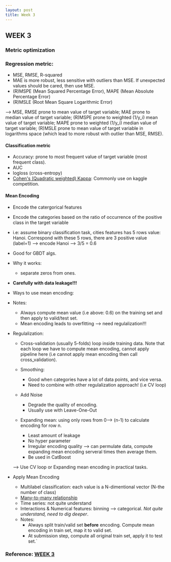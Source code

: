 ```yaml
---
layout: post
title: Week 3
---
```


## WEEK 3

### Metric optimization

### Regression metric:
  - MSE, RMSE, R-squared
  [](/how-to-win-data-science-competition-learn-from-top-kaggler/images/R_square_metric.png)
  - MAE is more robust, less sensitive with outliers than MSE. If unexpected values should be cared, then use MSE.
  - (R)MSPE (Mean Squared Percentage Error), MAPE (Mean Absolute Percentage Error)
  [](/how-to-win-data-science-competition-learn-from-top-kaggler/images/mspe_mape.png)
  - (R)MSLE (Root Mean Square Logarithmic Error)
  [](/how-to-win-data-science-competition-learn-from-top-kaggler/images/rmsle_metric.png)

--> MSE, RMSE prone to mean value of target variable; MAE prone to median value of target variable; (R)MSPE prone to weighted (1/y_i) mean value of target variable; MAPE prone to weighted (1/y_i) median value of target variable; (R)MSLE prone to mean value of target variable in logarithms space (which lead to more robust with outlier than MSE, RMSE).

#### Classification metric
  - Accuracy: prone to most frequent value of target variable (most frequent class).
  - AUC
  - logloss (cross-entropy)
  - [Cohen's (Quadratic weighted) Kappa](https://www.coursera.org/learn/competitive-data-science/lecture/EhJzY/classification-metrics-review): Commonly use on kaggle competition.
    
  
#### Mean Encoding
- Encode the catergorical features
- Encode the categories based on the ratio of occurrence of the positive class in the target variable
- i.e: assume binary classification task, cities features has 5 rows value: Hanoi. Correspond with these 5 rows, there are 3 positive value (label=1) --> encode Hanoi --> 3/5 = 0.6

- Good for GBDT algs.
- Why it works: 
  - separate zeros from ones.
- **Carefully with data leakage!!!**
- Ways to use mean encoding: [](/how-to-win-data-science-competition-learn-from-top-kaggler/images/mean_encoding.png)
- Notes: 
  - Always compute mean value (i.e above: 0.6) on the training set and then apply to valid/test set.
  - Mean encoding leads to overfitting --> need regulalization!!!
- Regulalization:
  - Cross-validation (usually 5-folds) loop inside training data. Note that each loop we have to compute mean encoding, cannot apply pipeline here (i.e cannot apply mean encoding then call cross_validation).
  - Smoothing: 
    - Good when categories have a lot of data points, and vice versa.
    - Need to combine with other regulalization approach! (i.e CV loop)
    [](/how-to-win-data-science-competition-learn-from-top-kaggler/images/smoothing_regulalization.png)
    
  - Add Noise
    - Degrade the quality of encoding.
    - Usually use with Leave-One-Out 
  - Expanding mean: using only rows from 0--> (n-1) to calculate encoding for row n.
  [](/how-to-win-data-science-competition-learn-from-top-kaggler/images/expanding_mean_encoding.png)
    - Least amount of leakage
    - No hyper parameter
    - Irregular encoding quality --> can permulate data, compute expanding mean encoding serveral times then average them.
    - Be used in CatBoost 
  
  --> Use CV loop or Expanding mean encoding in practical tasks.  
  
- Apply Mean Encoding
  - Multilabel classification: each value is a N-dimentional vector (N-the number of class)
  - [Many-to-many relationship](https://www.coursera.org/learn/competitive-data-science/lecture/D09Jb/extensions-and-generalizations)
  - Time series: not quite understand
  - Interactions & Numerical features: binning --> categorical. *Not quite understand, need to dig deeper*.
  - Notes: 
    - Always split train/valid set **before** encoding. Compute mean encoding in train set, map it to valid set.
    - At submission step, compute all original train set, apply it to test set.`
  
### Reference: [WEEK 3](https://www.coursera.org/learn/competitive-data-science/home/week/3) 
